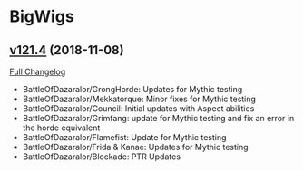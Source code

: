 # BigWigs

## [v121.4](https://github.com/BigWigsMods/BigWigs/tree/v121.4) (2018-11-08)
[Full Changelog](https://github.com/BigWigsMods/BigWigs/compare/v121.3...v121.4)

- BattleOfDazaralor/GrongHorde: Updates for Mythic testing  
- BattleOfDazaralor/Mekkatorque: Minor fixes for Mythic testing  
- BattleOfDazaralor/Council: Initial updates with Aspect abilities  
- BattleOfDazaralor/Grimfang: update for Mythic testing and fix an error in the horde equivalent  
- BattleOfDazaralor/Flamefist: Update for Mythic testing  
- BattleOfDazaralor/Frida & Kanae: Updates for Mythic testing  
- BattleOfDazaralor/Blockade: PTR Updates  
